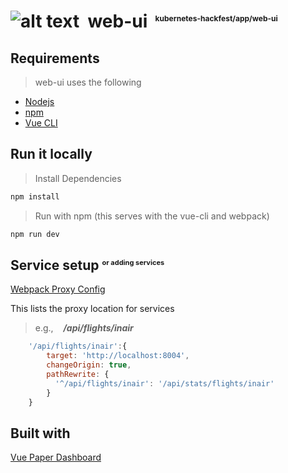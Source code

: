# ![alt text](../../assets/img/msft_logo_24.png "Microsoft Intelligent Cloud Global Blackbelt") &nbsp;web-ui <sup style='font-size:12px'>&nbsp;&nbsp;kubernetes-hackfest/app/web-ui</sup>

Requirements
----------
> web-ui uses the following 
* [Nodejs](https://nodejs.org)
* [npm](https://npm.org)
* [Vue CLI](https://vuejs.org)



Run it locally
---------- 

> Install Dependencies

```bash
npm install
```

> Run with npm (this serves with the vue-cli and webpack)

```bash
npm run dev
```


Service setup <sup style='font-size:11px'>or adding services</sup>
----------

[Webpack Proxy Config](./vue.config.js)

This lists the proxy location for services

> e.g., &nbsp;&nbsp; ***/api/flights/inair*** 
```javascript
    '/api/flights/inair':{
        target: 'http://localhost:8004',
        changeOrigin: true,
        pathRewrite: {
          '^/api/flights/inair': '/api/stats/flights/inair'
        }
    }
```

Built with
------

[Vue Paper Dashboard](https://cristijora.github.io/vue-paper-dashboard/)